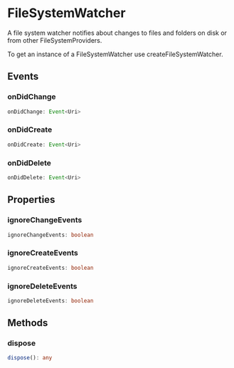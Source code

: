# FileSystemWatcher

A file system watcher notifies about changes to files and folders on disk or from other FileSystemProviders.

To get an instance of a FileSystemWatcher use createFileSystemWatcher.

## Events

### onDidChange

```typescript
onDidChange: Event<Uri>
```

### onDidCreate

```typescript
onDidCreate: Event<Uri>
```

### onDidDelete

```typescript
onDidDelete: Event<Uri>
```

## Properties

### ignoreChangeEvents

```typescript
ignoreChangeEvents: boolean
```

### ignoreCreateEvents

```typescript
ignoreCreateEvents: boolean
```

### ignoreDeleteEvents

```typescript
ignoreDeleteEvents: boolean
```

## Methods

### dispose

```typescript
dispose(): any
```

